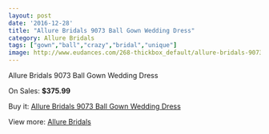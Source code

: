 ```yaml
---
layout: post
date: '2016-12-28'
title: "Allure Bridals 9073 Ball Gown Wedding Dress"
category: Allure Bridals
tags: ["gown","ball","crazy","bridal","unique"]
image: http://www.eudances.com/268-thickbox_default/allure-bridals-9073-ball-gown-wedding-dress.jpg
---
```

Allure Bridals 9073 Ball Gown Wedding Dress

On Sales: **$375.99**
<a href="https://www.eudances.com/en/allure-bridals/83-allure-bridals-9073-ball-gown-wedding-dress.html"><amp-img layout="responsive" width="600" height="600" src="//www.eudances.com/268-thickbox_default/allure-bridals-9073-ball-gown-wedding-dress.jpg" alt="Allure Bridals 9073 Ball Gown Wedding Dress 0" /></a>
<a href="https://www.eudances.com/en/allure-bridals/83-allure-bridals-9073-ball-gown-wedding-dress.html"><amp-img layout="responsive" width="600" height="600" src="//www.eudances.com/272-thickbox_default/allure-bridals-9073-ball-gown-wedding-dress.jpg" alt="Allure Bridals 9073 Ball Gown Wedding Dress 1" /></a>
<a href="https://www.eudances.com/en/allure-bridals/83-allure-bridals-9073-ball-gown-wedding-dress.html"><amp-img layout="responsive" width="600" height="600" src="//www.eudances.com/271-thickbox_default/allure-bridals-9073-ball-gown-wedding-dress.jpg" alt="Allure Bridals 9073 Ball Gown Wedding Dress 2" /></a>
<a href="https://www.eudances.com/en/allure-bridals/83-allure-bridals-9073-ball-gown-wedding-dress.html"><amp-img layout="responsive" width="600" height="600" src="//www.eudances.com/270-thickbox_default/allure-bridals-9073-ball-gown-wedding-dress.jpg" alt="Allure Bridals 9073 Ball Gown Wedding Dress 3" /></a>
<a href="https://www.eudances.com/en/allure-bridals/83-allure-bridals-9073-ball-gown-wedding-dress.html"><amp-img layout="responsive" width="600" height="600" src="//www.eudances.com/269-thickbox_default/allure-bridals-9073-ball-gown-wedding-dress.jpg" alt="Allure Bridals 9073 Ball Gown Wedding Dress 4" /></a>

Buy it: [Allure Bridals 9073 Ball Gown Wedding Dress](https://www.eudances.com/en/allure-bridals/83-allure-bridals-9073-ball-gown-wedding-dress.html "Allure Bridals 9073 Ball Gown Wedding Dress")

View more: [Allure Bridals](https://www.eudances.com/en/2-allure-bridals "Allure Bridals")
